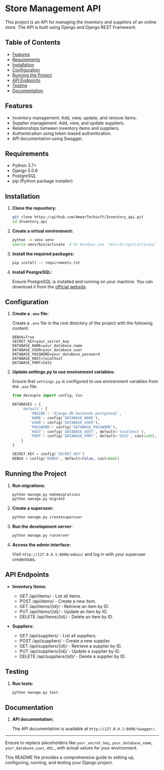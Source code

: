 # Store Management API

This project is an API for managing the inventory and suppliers of an online store. The API is built using Django and Django REST Framework.

## Table of Contents

- [Features](#features)
- [Requirements](#requirements)
- [Installation](#installation)
- [Configuration](#configuration)
- [Running the Project](#running-the-project)
- [API Endpoints](#api-endpoints)
- [Testing](#testing)
- [Documentation](#documentation)

## Features

- Inventory management: Add, view, update, and remove items.
- Supplier management: Add, view, and update suppliers.
- Relationships between inventory items and suppliers.
- Authentication using token-based authentication.
- API documentation using Swagger.

## Requirements

- Python 3.7+
- Django 5.0.6
- PostgreSQL
- pip (Python package installer)

## Installation

1. **Clone the repository:**

   ```bash
   git clone https://github.com/AmeerTechsoft/Inventory_api.git
   cd Inventory_api
   ```

2. **Create a virtual environment:**

   ```bash
   python -m venv venv
   source venv/bin/activate  # On Windows use `venv\Scripts\activate`
   ```

3. **Install the required packages:**

   ```bash
   pip install -r requirements.txt
   ```

4. **Install PostgreSQL:**

   Ensure PostgreSQL is installed and running on your machine. You can download it from the [official website](https://www.postgresql.org/download/).

## Configuration

1. **Create a `.env` file:**

   Create a `.env` file in the root directory of the project with the following content:

   ```env
   DEBUG=True
   SECRET_KEY=your_secret_key
   DATABASE_NAME=your_database_name
   DATABASE_USER=your_database_user
   DATABASE_PASSWORD=your_database_password
   DATABASE_HOST=localhost
   DATABASE_PORT=5432
   ```

2. **Update settings.py to use environment variables:**

   Ensure that `settings.py` is configured to use environment variables from the `.env` file:

   ```python
   from decouple import config, Csv

   DATABASES = {
       'default': {
           'ENGINE': 'django.db.backends.postgresql',
           'NAME': config('DATABASE_NAME'),
           'USER': config('DATABASE_USER'),
           'PASSWORD': config('DATABASE_PASSWORD'),
           'HOST': config('DATABASE_HOST', default='localhost'),
           'PORT': config('DATABASE_PORT', default='5432', cast=int),
       }
   }

   SECRET_KEY = config('SECRET_KEY')
   DEBUG = config('DEBUG', default=False, cast=bool)
   ```

## Running the Project

1. **Run migrations:**

   ```bash
   python manage.py makemigrations
   python manage.py migrate
   ```

2. **Create a superuser:**

   ```bash
   python manage.py createsuperuser
   ```

3. **Run the development server:**

   ```bash
   python manage.py runserver
   ```

4. **Access the admin interface:**

   Visit `http://127.0.0.1:8000/admin/` and log in with your superuser credentials.

## API Endpoints

- **Inventory Items:**
  - GET /api/items/ - List all items.
  - POST /api/items/ - Create a new item.
  - GET /api/items/{id}/ - Retrieve an item by ID.
  - PUT /api/items/{id}/ - Update an item by ID.
  - DELETE /api/items/{id}/ - Delete an item by ID.

- **Suppliers:**
  - GET /api/suppliers/ - List all suppliers.
  - POST /api/suppliers/ - Create a new supplier.
  - GET /api/suppliers/{id}/ - Retrieve a supplier by ID.
  - PUT /api/suppliers/{id}/ - Update a supplier by ID.
  - DELETE /api/suppliers/{id}/ - Delete a supplier by ID.

## Testing

1. **Run tests:**

   ```bash
   python manage.py test
   ```

## Documentation

1. **API documentation:**

   The API documentation is available at `http://127.0.0.1:8000/swagger/`.

---

Ensure to replace placeholders like `your_secret_key`, `your_database_name`, `your_database_user`, etc., with actual values for your environment.

This README file provides a comprehensive guide to setting up, configuring, running, and testing your Django project.

